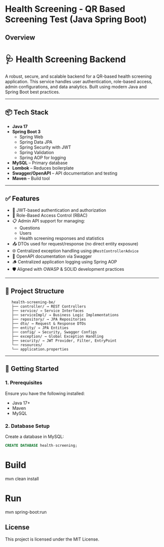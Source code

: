 # Health Screening - QR Based Screening Test (Java Spring Boot)

## Overview
# 🩺 Health Screening Backend

A robust, secure, and scalable backend for a QR-based health screening application. This service handles user authentication, role-based access, admin configurations, and data analytics. Built using modern Java and Spring Boot best practices.

---

## 📦 Tech Stack

- **Java 17**
- **Spring Boot 3**
  - Spring Web
  - Spring Data JPA
  - Spring Security with JWT
  - Spring Validation
  - Spring AOP for logging
- **MySQL** – Primary database
- **Lombok** – Reduces boilerplate
- **Swagger/OpenAPI** – API documentation and testing
- **Maven** – Build tool

---

## ✅ Features

- 🔐 JWT-based authentication and authorization
- 👥 Role-Based Access Control (RBAC)
- 📋 Admin API support for managing:
  - Questions
  - Users
  - Health screening responses and statistics
- 📤 DTOs used for request/response (no direct entity exposure)
- 🌐 Centralized exception handling using `@RestControllerAdvice`
- 📄 OpenAPI documentation via Swagger
- 🪵 Centralized application logging using Spring AOP
- 🛡️ Aligned with OWASP & SOLID development practices

---

## 📁 Project Structure
```
   health-screening-be/
   ├── controller/ → REST Controllers
   ├── service/ → Service Interfaces
   ├── serviceImpl/ → Business Logic Implementations
   ├── repository/ → JPA Repositories
   ├── dto/ → Request & Response DTOs
   ├── entity/ → JPA Entities
   ├── config/ → Security, Swagger Configs
   ├── exception/ → Global Exception Handling
   ├── security/ → JWT Provider, Filter, EntryPoint
   └── resources/
   └── application.properties
```


---

## 🚀 Getting Started

### 1. Prerequisites

Ensure you have the following installed:

- Java 17+
- Maven
- MySQL

### 2. Database Setup

Create a database in MySQL:

```sql
CREATE DATABASE health-screening;
```

# Build
mvn clean install

# Run
mvn spring-boot:run

## License
This project is licensed under the MIT License.